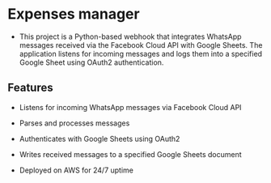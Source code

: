 # Expenses manager

* This project is a Python-based webhook that integrates WhatsApp messages received via the Facebook Cloud API with Google Sheets. The application listens for incoming messages and logs them into a specified Google Sheet using OAuth2 authentication.

## Features

* Listens for incoming WhatsApp messages via Facebook Cloud API

* Parses and processes messages

* Authenticates with Google Sheets using OAuth2

* Writes received messages to a specified Google Sheets document

* Deployed on AWS for 24/7 uptime
